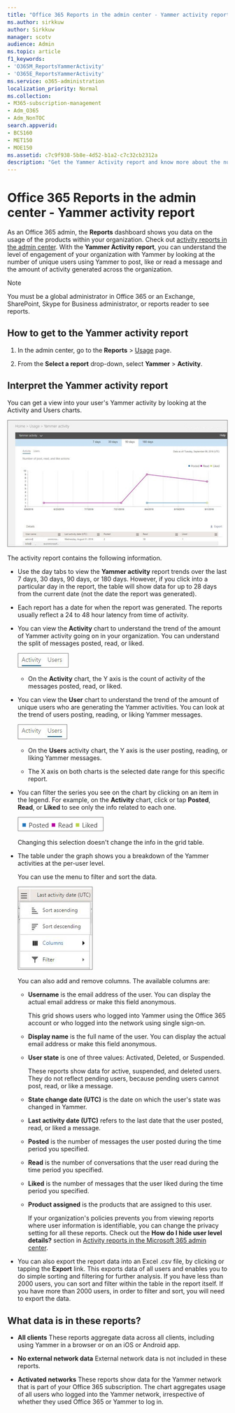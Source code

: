 ```yaml
---
title: "Office 365 Reports in the admin center - Yammer activity report"
ms.author: sirkkuw
author: Sirkkuw
manager: scotv
audience: Admin
ms.topic: article
f1_keywords:
- 'O365M_ReportsYammerActivity'
- 'O365E_ReportsYammerActivity'
ms.service: o365-administration
localization_priority: Normal
ms.collection: 
- M365-subscription-management
- Adm_O365
- Adm_NonTOC
search.appverid:
- BCS160
- MET150
- MOE150
ms.assetid: c7c9f938-5b8e-4d52-b1a2-c7c32cb2312a
description: "Get the Yammer Activity report and know more about the number of users using Yammer to post, like, or read a message."
---
```


# Office 365 Reports in the admin center - Yammer activity report

As an Office 365 admin, the **Reports** dashboard shows you data on the usage of the products within your organization. Check out [activity reports in the admin center](activity-reports.md). With the **Yammer Activity report**, you can understand the level of engagement of your organization with Yammer by looking at the number of unique users using Yammer to post, like or read a message and the amount of activity generated across the organization. 
  
> [!NOTE]
> You must be a global administrator in Office 365 or an Exchange, SharePoint, Skype for Business administrator, or reports reader to see reports. 
  
## How to get to the Yammer activity report

1. In the admin center, go to the **Reports** \> <a href="https://go.microsoft.com/fwlink/p/?linkid=2074756" target="_blank">Usage</a> page.

    
2. From the **Select a report** drop-down, select **Yammer** \> **Activity**.
  
## Interpret the Yammer activity report

You can get a view into your user's Yammer activity by looking at the Activity and Users charts.
  
![Yammer Activity report](../media/92e8b2c6-166a-4154-9824-3fb6bbedf0db.JPG)
  
The activity report contains the following information.
  
- Use the day tabs to view the **Yammer activity** report trends over the last 7 days, 30 days, 90 days, or 180 days. However, if you click into a particular day in the report, the table will show data for up to 28 days from the current date (not the date the report was generated). 
    
- Each report has a date for when the report was generated. The reports usually reflect a 24 to 48 hour latency from time of activity.
    
- You can view the **Activity** chart to understand the trend of the amount of Yammer activity going on in your organization. You can understand the split of messages posted, read, or liked. 
    
    ![Activity view in the Yammer activity report](../media/76983516-2c5f-43a1-a5e3-c414e9f17638.JPG)
  
  - On the **Activity** chart, the Y axis is the count of activity of the messages posted, read, or liked. 
    
- You can view the **User** chart to understand the trend of the amount of unique users who are generating the Yammer activities. You can look at the trend of users posting, reading, or liking Yammer messages. 
    
    ![Users view in the Yammer activity report](../media/b1098162-7b79-430f-bfe4-9d3957d56885.JPG)
  
  - On the **Users** activity chart, the Y axis is the user posting, reading, or liking Yammer messages. 
    
  - The X axis on both charts is the selected date range for this specific report.
    
- You can filter the series you see on the chart by clicking on an item in the legend. For example, on the **Activity** chart, click or tap **Posted**, **Read**, or **Liked** to see only the info related to each one. 
    
    ![Posted, Read, and Liked options](../media/8b832afc-415c-409b-816f-cb02b7a71e69.png)
  
    Changing this selection doesn't change the info in the grid table.
    
- The table under the graph shows you a breakdown of the Yammer activities at the per-user level.
    
    You can use the menu to filter and sort the data.
    
    ![Menu options for Yammer reports](../media/9d32240c-f1ff-400b-9c4e-a21b48651530.JPG)
  
    You can also add and remove columns. The available columns are:
    
  - **Username** is the email address of the user. You can display the actual email address or make this field anonymous. 
    
    This grid shows users who logged into Yammer using the Office 365 account or who logged into the network using single sign-on.
    
  - **Display name** is the full name of the user. You can display the actual email address or make this field anonymous. 
    
  - **User state** is one of three values: Activated, Deleted, or Suspended. 
    
    These reports show data for active, suspended, and deleted users. They do not reflect pending users, because pending users cannot post, read, or like a message.
    
  - **State change date (UTC)** is the date on which the user's state was changed in Yammer. 
    
  - **Last activity date (UTC)** refers to the last date that the user posted, read, or liked a message. 
    
  - **Posted** is the number of messages the user posted during the time period you specified. 
    
  - **Read** is the number of conversations that the user read during the time period you specified. 
    
  - **Liked** is the number of messages that the user liked during the time period you specified. 
    
  - **Product assigned** is the products that are assigned to this user. 
    
    If your organization's policies prevents you from viewing reports where user information is identifiable, you can change the privacy setting for all these reports. Check out the **How do I hide user level details?** section in [Activity reports in the Microsoft 365 admin center](activity-reports.md).
    
- You can also export the report data into an Excel .csv file, by clicking or tapping the **Export** link. This exports data of all users and enables you to do simple sorting and filtering for further analysis. If you have less than 2000 users, you can sort and filter within the table in the report itself. If you have more than 2000 users, in order to filter and sort, you will need to export the data. 
    
## What data is in these reports?

- **All clients** These reports aggregate data across all clients, including using Yammer in a browser or on an iOS or Android app. 
    
- **No external network data** External network data is not included in these reports. 
    
- **Activated networks** These reports show data for the Yammer network that is part of your Office 365 subscription. The chart aggregates usage of all users who logged into the Yammer network, irrespective of whether they used Office 365 or Yammer to log in. 
    

